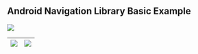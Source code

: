 ## Android Navigation Library Basic Example ##

![](https://i.imgur.com/awdE7Na.png)

| ![](https://i.imgur.com/apeNTkl.png) | ![](https://i.imgur.com/4T35168.png) |
| :--: | :--: |